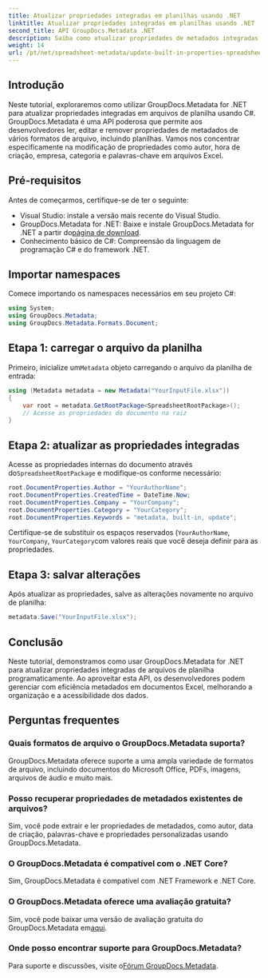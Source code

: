 ```yaml
---
title: Atualizar propriedades integradas em planilhas usando .NET
linktitle: Atualizar propriedades integradas em planilhas usando .NET
second_title: API GroupDocs.Metadata .NET
description: Saiba como atualizar propriedades de metadados integradas em arquivos Excel usando GroupDocs.Metadata for .NET. Modifique autor, horário de criação, empresa e muito mais com C#.
weight: 14
url: /pt/net/spreadsheet-metadata/update-built-in-properties-spreadsheets/
---
```

## Introdução
Neste tutorial, exploraremos como utilizar GroupDocs.Metadata for .NET para atualizar propriedades integradas em arquivos de planilha usando C#. GroupDocs.Metadata é uma API poderosa que permite aos desenvolvedores ler, editar e remover propriedades de metadados de vários formatos de arquivo, incluindo planilhas. Vamos nos concentrar especificamente na modificação de propriedades como autor, hora de criação, empresa, categoria e palavras-chave em arquivos Excel.
## Pré-requisitos
Antes de começarmos, certifique-se de ter o seguinte:
- Visual Studio: instale a versão mais recente do Visual Studio.
-  GroupDocs.Metadata for .NET: Baixe e instale GroupDocs.Metadata for .NET a partir do[página de download](https://releases.groupdocs.com/metadata/net/).
- Conhecimento básico de C#: Compreensão da linguagem de programação C# e do framework .NET.

## Importar namespaces
Comece importando os namespaces necessários em seu projeto C#:
```csharp
using System;
using GroupDocs.Metadata;
using GroupDocs.Metadata.Formats.Document;
```
## Etapa 1: carregar o arquivo da planilha
 Primeiro, inicialize um`Metadata` objeto carregando o arquivo da planilha de entrada:
```csharp
using (Metadata metadata = new Metadata("YourInputFile.xlsx"))
{
    var root = metadata.GetRootPackage<SpreadsheetRootPackage>();
    // Acesse as propriedades do documento na raiz
}
```
## Etapa 2: atualizar as propriedades integradas
 Acesse as propriedades internas do documento através do`SpreadsheetRootPackage` e modifique-os conforme necessário:
```csharp
root.DocumentProperties.Author = "YourAuthorName";
root.DocumentProperties.CreatedTime = DateTime.Now;
root.DocumentProperties.Company = "YourCompany";
root.DocumentProperties.Category = "YourCategory";
root.DocumentProperties.Keywords = "metadata, built-in, update";
```
Certifique-se de substituir os espaços reservados (`YourAuthorName`, `YourCompany`, `YourCategory`com valores reais que você deseja definir para as propriedades.
## Etapa 3: salvar alterações
Após atualizar as propriedades, salve as alterações novamente no arquivo de planilha:
```csharp
metadata.Save("YourInputFile.xlsx");
```

## Conclusão
Neste tutorial, demonstramos como usar GroupDocs.Metadata for .NET para atualizar propriedades integradas de arquivos de planilha programaticamente. Ao aproveitar esta API, os desenvolvedores podem gerenciar com eficiência metadados em documentos Excel, melhorando a organização e a acessibilidade dos dados.

## Perguntas frequentes
### Quais formatos de arquivo o GroupDocs.Metadata suporta?
GroupDocs.Metadata oferece suporte a uma ampla variedade de formatos de arquivo, incluindo documentos do Microsoft Office, PDFs, imagens, arquivos de áudio e muito mais.
### Posso recuperar propriedades de metadados existentes de arquivos?
Sim, você pode extrair e ler propriedades de metadados, como autor, data de criação, palavras-chave e propriedades personalizadas usando GroupDocs.Metadata.
### O GroupDocs.Metadata é compatível com o .NET Core?
Sim, GroupDocs.Metadata é compatível com .NET Framework e .NET Core.
### O GroupDocs.Metadata oferece uma avaliação gratuita?
 Sim, você pode baixar uma versão de avaliação gratuita do GroupDocs.Metadata em[aqui](https://releases.groupdocs.com/).
### Onde posso encontrar suporte para GroupDocs.Metadata?
 Para suporte e discussões, visite o[Fórum GroupDocs.Metadata](https://forum.groupdocs.com/c/metadata/14).